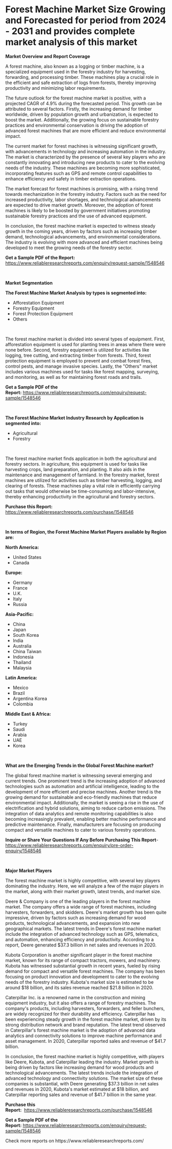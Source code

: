 <p><h1>Forest Machine Market Size Growing and Forecasted for period from 2024 - 2031 and provides complete market analysis of this market</h1></p><p><strong>Market Overview and Report Coverage</strong></p>
<p><p>A forest machine, also known as a logging or timber machine, is a specialized equipment used in the forestry industry for harvesting, forwarding, and processing timber. These machines play a crucial role in the efficient and safe extraction of logs from forests, thereby improving productivity and minimizing labor requirements.</p><p>The future outlook for the forest machine market is positive, with a projected CAGR of 4.9% during the forecasted period. This growth can be attributed to several factors. Firstly, the increasing demand for timber worldwide, driven by population growth and urbanization, is expected to boost the market. Additionally, the growing focus on sustainable forestry practices and environmental conservation is driving the adoption of advanced forest machines that are more efficient and reduce environmental impact.</p><p>The current market for forest machines is witnessing significant growth, with advancements in technology and increasing automation in the industry. The market is characterized by the presence of several key players who are constantly innovating and introducing new products to cater to the evolving needs of the industry. These machines are becoming more sophisticated, incorporating features such as GPS and remote control capabilities to enhance efficiency and safety in timber extraction operations.</p><p>The market forecast for forest machines is promising, with a rising trend towards mechanization in the forestry industry. Factors such as the need for increased productivity, labor shortages, and technological advancements are expected to drive market growth. Moreover, the adoption of forest machines is likely to be boosted by government initiatives promoting sustainable forestry practices and the use of advanced equipment.</p><p>In conclusion, the forest machine market is expected to witness steady growth in the coming years, driven by factors such as increasing timber demand, technological advancements, and environmental considerations. The industry is evolving with more advanced and efficient machines being developed to meet the growing needs of the forestry sector.</p></p>
<p><strong>Get a Sample PDF of the Report:</strong> <a href="https://www.reliableresearchreports.com/enquiry/request-sample/1548546">https://www.reliableresearchreports.com/enquiry/request-sample/1548546</a></p>
<p>&nbsp;</p>
<p><strong>Market Segmentation</strong></p>
<p><strong>The Forest Machine Market Analysis by types is segmented into:</strong></p>
<p><ul><li>Afforestation Equipment</li><li>Forestry Equipment</li><li>Forest Protection Equipment</li><li>Others</li></ul></p>
<p>&nbsp;</p>
<p><p>The forest machine market is divided into several types of equipment. First, afforestation equipment is used for planting trees in areas where there were none before. Second, forestry equipment is utilized for activities like logging, tree cutting, and extracting timber from forests. Third, forest protection equipment is employed to prevent and combat forest fires, control pests, and manage invasive species. Lastly, the "Others" market includes various machines used for tasks like forest mapping, surveying, and monitoring, as well as for maintaining forest roads and trails.</p></p>
<p><strong>Get a Sample PDF of the Report:</strong>&nbsp;<a href="https://www.reliableresearchreports.com/enquiry/request-sample/1548546">https://www.reliableresearchreports.com/enquiry/request-sample/1548546</a></p>
<p>&nbsp;</p>
<p><strong>The Forest Machine Market Industry Research by Application is segmented into:</strong></p>
<p><ul><li>Agricultural</li><li>Forestry</li></ul></p>
<p>&nbsp;</p>
<p><p>The forest machine market finds application in both the agricultural and forestry sectors. In agriculture, this equipment is used for tasks like harvesting crops, land preparation, and planting. It also aids in the maintenance and management of farmland. In the forestry market, forest machines are utilized for activities such as timber harvesting, logging, and clearing of forests. These machines play a vital role in efficiently carrying out tasks that would otherwise be time-consuming and labor-intensive, thereby enhancing productivity in the agricultural and forestry sectors.</p></p>
<p><strong>Purchase this Report:</strong>&nbsp; <a href="https://www.reliableresearchreports.com/purchase/1548546">https://www.reliableresearchreports.com/purchase/1548546</a></p>
<p>&nbsp;</p>
<p><strong>In terms of Region, the Forest Machine Market Players available by Region are:</strong></p>
<p>
    <p> <strong> North America: </strong>
        <ul>
            <li>United States</li>
            <li>Canada</li>
        </ul>
        </p> 
    <p> <strong> Europe: </strong>
        <ul>
            <li>Germany</li>
            <li>France</li>
            <li>U.K.</li>
            <li>Italy</li>
            <li>Russia</li>
        </ul>
        </p> 
    <p> <strong> Asia-Pacific: </strong>
        <ul>
            <li>China</li>
            <li>Japan</li>
            <li>South Korea</li>
            <li>India</li>
            <li>Australia</li>
            <li>China Taiwan</li>
            <li>Indonesia</li>
            <li>Thailand</li>
            <li>Malaysia</li>
        </ul>
        </p> 
    <p> <strong> Latin America: </strong>
        <ul>
            <li>Mexico</li>
            <li>Brazil</li>
            <li>Argentina Korea</li>
            <li>Colombia</li>
        </ul>
        </p> 
    <p> <strong> Middle East & Africa: </strong>
        <ul>
            <li>Turkey</li>
            <li>Saudi</li>
            <li>Arabia</li>
            <li>UAE</li>
            <li>Korea</li>
        </ul>
    </p>
    </p>
<p>&nbsp;</p>
<p><strong>What are the Emerging Trends in the Global Forest Machine market?</strong></p>
<p><p>The global forest machine market is witnessing several emerging and current trends. One prominent trend is the increasing adoption of advanced technologies such as automation and artificial intelligence, leading to the development of more efficient and precise machines. Another trend is the growing demand for sustainable and eco-friendly machines that reduce environmental impact. Additionally, the market is seeing a rise in the use of electrification and hybrid solutions, aiming to reduce carbon emissions. The integration of data analytics and remote monitoring capabilities is also becoming increasingly prevalent, enabling better machine performance and predictive maintenance. Finally, manufacturers are focusing on producing compact and versatile machines to cater to various forestry operations.</p></p>
<p><strong>Inquire or Share Your Questions If Any Before Purchasing This Report</strong>- <a href="https://www.reliableresearchreports.com/enquiry/pre-order-enquiry/1548546">https://www.reliableresearchreports.com/enquiry/pre-order-enquiry/1548546</a></p>
<p>&nbsp;</p>
<p><strong>Major Market Players</strong></p>
<p><p>The forest machine market is highly competitive, with several key players dominating the industry. Here, we will analyze a few of the major players in the market, along with their market growth, latest trends, and market size.</p><p>Deere & Company is one of the leading players in the forest machine market. The company offers a wide range of forest machines, including harvesters, forwarders, and skidders. Deere's market growth has been quite impressive, driven by factors such as increasing demand for wood products, technological advancements, and expansion into new geographical markets. The latest trends in Deere's forest machine market include the integration of advanced technology such as GPS, telematics, and automation, enhancing efficiency and productivity. According to a report, Deere generated $37.3 billion in net sales and revenues in 2020.</p><p>Kubota Corporation is another significant player in the forest machine market, known for its range of compact tractors, mowers, and machinery. Kubota has witnessed substantial growth in recent years, fueled by rising demand for compact and versatile forest machines. The company has been focusing on product innovation and development to cater to the evolving needs of the forestry industry. Kubota's market size is estimated to be around $18 billion, and its sales revenue reached $21.8 billion in 2020.</p><p>Caterpillar Inc. is a renowned name in the construction and mining equipment industry, but it also offers a range of forestry machines. The company's products, including harvesters, forwarders, and feller bunchers, are widely recognized for their durability and efficiency. Caterpillar has been experiencing steady growth in the forest machine market, driven by its strong distribution network and brand reputation. The latest trend observed in Caterpillar's forest machine market is the adoption of advanced data analytics and connectivity solutions to improve machine performance and asset management. In 2020, Caterpillar reported sales and revenue of $41.7 billion.</p><p>In conclusion, the forest machine market is highly competitive, with players like Deere, Kubota, and Caterpillar leading the industry. Market growth is being driven by factors like increasing demand for wood products and technological advancements. The latest trends include the integration of advanced technology and connectivity solutions. The market size of these companies is substantial, with Deere generating $37.3 billion in net sales and revenues in 2020, Kubota's market estimated at $18 billion, and Caterpillar reporting sales and revenue of $41.7 billion in the same year.</p></p>
<p><strong>Purchase this Report:</strong>&nbsp;&nbsp;<a href="https://www.reliableresearchreports.com/purchase/1548546">https://www.reliableresearchreports.com/purchase/1548546</a></p>
<p></p>
<p><strong>Get a Sample PDF of the Report:</strong>&nbsp;<a href="https://www.reliableresearchreports.com/enquiry/request-sample/1548546">https://www.reliableresearchreports.com/enquiry/request-sample/1548546</a></p>
<p>Check more reports on https://www.reliableresearchreports.com/</p>